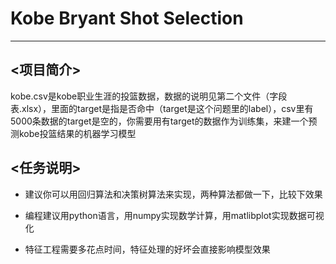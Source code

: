# Kobe Bryant Shot Selection
----------------------------------------
## <项目简介>

kobe.csv是kobe职业生涯的投篮数据，数据的说明见第二个文件（字段表.xlsx），里面的target是指是否命中（target是这个问题里的label），csv里有5000条数据的target是空的，你需要用有target的数据作为训练集，来建一个预测kobe投篮结果的机器学习模型

## <任务说明>

- 建议你可以用回归算法和决策树算法来实现，两种算法都做一下，比较下效果

- 编程建议用python语言，用numpy实现数学计算，用matlibplot实现数据可视化

- 特征工程需要多花点时间，特征处理的好坏会直接影响模型效果
